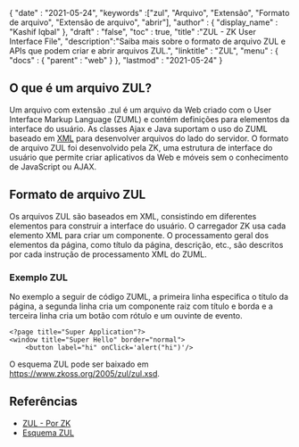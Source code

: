 {
  "date" : "2021-05-24",
  "keywords" :["zul", "Arquivo", "Extensão", "Formato de arquivo", "Extensão de arquivo", "abrir"],
  "author" : {
    "display_name" : "Kashif Iqbal"
},
  "draft" : "false",
  "toc" : true,
  "title" :"ZUL - ZK User Interface File",
  "description":"Saiba mais sobre o formato de arquivo ZUL e APIs que podem criar e abrir arquivos ZUL.",
  "linktitle" : "ZUL",
  "menu" : {
    "docs" : {
      "parent" : "web"
}
},
  "lastmod" : "2021-05-24"
}

## O que é um arquivo ZUL?

Um arquivo com extensão .zul é um arquivo da Web criado com o User Interface Markup Language (ZUML) e contém definições para elementos da interface do usuário. As classes Ajax e Java suportam o uso do ZUML baseado em [XML](/pt/web/xml/) para desenvolver arquivos do lado do servidor. O formato de arquivo ZUL foi desenvolvido pela ZK, uma estrutura de interface do usuário que permite criar aplicativos da Web e móveis sem o conhecimento de JavaScript ou AJAX.

## Formato de arquivo ZUL

Os arquivos ZUL são baseados em XML, consistindo em diferentes elementos para construir a interface do usuário. O carregador ZK usa cada elemento XML para criar um componente. O processamento geral dos elementos da página, como título da página, descrição, etc., são descritos por cada instrução de processamento XML do ZUML.

### Exemplo ZUL

No exemplo a seguir de código ZUML, a primeira linha especifica o título da página, a segunda linha cria um componente raiz com título e borda e a terceira linha cria um botão com rótulo e um ouvinte de evento.

```
<?page title="Super Application"?>
<window title="Super Hello" border="normal">
    <button label="hi" onClick='alert("hi")'/>
```
O esquema ZUL pode ser baixado em https://www.zkoss.org/2005/zul/zul.xsd.
## Referências

* [ZUL - Por ZK](https://www.zkoss.org/wiki/ZK_Getting_Started/Tutorial)
* [Esquema ZUL](https://www.zkoss.org/2005/zul/zul.xsd)

